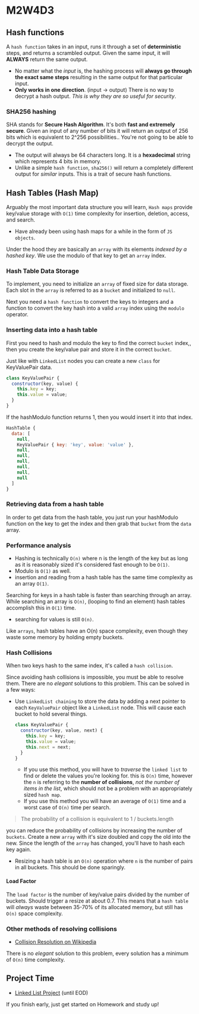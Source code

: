 # M2W4D3

## Hash functions

A `hash function` takes in an input, runs it through a set of **deterministic** steps, and returns a scrambled output. Given the same input, it will **ALWAYS** return the same output.

- No matter what the *input* is, the hashing process will **always go through the exact same steps** resulting in the same output for that particular input.
- **Only works in one direction**. (input -> output) There is no way to decrypt a hash output. *This is why they are so useful for security*.

### SHA256 hashing

SHA stands for **Secure Hash Algorithm**. It's both **fast and extremely secure**. Given an input of any number of bits it will return an output of 256 bits which is equivalent to 2^256 possibilities.. You're not going to be able to decrypt the output.

- The output will always be 64 characters long. It is a **hexadecimal** string which represents 4 bits in memory.
- Unlike a simple `hash function`, `sha256()` will return a completely different output for *similar* inputs. This is a trait of secure hash functions.

## Hash Tables (Hash Map)

Arguably the most important data structure you will learn, `Hash maps` provide key/value storage with `O(1)` time complexity for insertion, deletion, access, and search.

- Have already been using hash maps for a while in the form of `JS objects`.

Under the hood they are basically an `array` with its elements *indexed by a hashed key*. We use the modulo of that key to get an `array` index.

### Hash Table Data Storage

To implement, you need to initialize an `array` of fixed size for data storage. Each slot in the `array` is referred to as a `bucket` and initialized to `null`.

Next you need a `hash function` to convert the keys to integers and a function to convert the key hash into a valid `array` index using the `modulo` operator.

### Inserting data into a hash table

First you need to hash and modulo the key to find the correct `bucket` index,, then you create the key/value pair and store it in the correct `bucket`.

Just like with `LinkedList` nodes you can create a new `class` for KeyValuePair data.

```js
class KeyValuePair {
  constructor(key, value) {
    this.key = key;
    this.value = value;
  }
}
```

If the hashModulo function returns 1, then you would insert it into that index.

```js
HashTable {
  data: [
    null,
    KeyValuePair { key: 'key', value: 'value' },
    null,
    null,
    null,
    null,
    null,
    null
  ]
}
```

### Retrieving data from a hash table

In order to get data from the hash table, you just run your hashModulo function on the key to get the index and then grab that `bucket` from the `data` array.

### Performance analysis

- Hashing is technically `O(n)` where n is the length of the key but as long as it is reasonably sized it's considered fast enough to be `O(1)`.
- Modulo is `O(1)` as well.
- insertion and reading from a hash table has the same time complexity as an array `O(1)`.

Searching for keys in a hash table is faster than searching through an array. While searching an array is `O(n)`, (looping to find an element) hash tables accomplish this in `O(1)` time.

- searching for values is still `O(n)`.

Like `arrays`, hash tables have an O(n) space complexity, even though they waste some memory by holding empty buckets.

### Hash Collisions

When two keys hash to the same index, it's called a `hash collision`.

Since avoiding hash collisions is impossible, you must be able to resolve them. There are no *elegant* solutions to this problem. This can be solved in a few ways:

- Use `LinkedList chaining` to store the data by adding a next pointer to each `KeyValuePair` object like a `LinkedList` node. This will cause each bucket to hold several things.

  ```js
  class KeyValuePair {
    constructor(key, value, next) {
      this.key = key;
      this.value = value;
      this.next = next;
    }
  }
  ```

  - If you use this method, you will have to *traverse* the `linked list` to find or delete the values you're looking for. this is `O(n)` time, however the `n` is referring to the **number of collisions**, *not the number of items in the list*, which should not be a problem with an appropriately sized `hash map`.
  - If you use this method you will have an average of `O(1)` time and a worst case of `O(n)` time per search.

> The probability of a collision is equivalent to 1 / buckets.length

 you can reduce the probability of collisions by increasing the number of `buckets`. Create a new `array` with it's size doubled and copy the old into the new. Since the length of the `array` has changed, you'll have to hash each key again.

- Resizing a hash table is an `O(n)` operation where `n` is the number of pairs in all buckets. This should be done sparingly.

#### **Load Factor**

The `load factor` is the number of key/value pairs divided by the number of buckets. Should trigger a resize at about 0.7. This means that a `hash table` will *always* waste between 35-70% of its allocated memory, but still has `O(n)` space complexity.

### Other methods of resolving collisions

- [Collision Resolution on Wikipedia](https://en.wikipedia.org/wiki/Hash_table#Collision_resolution)

There is no *elegant* solution to this problem, every solution has a minimum of `O(n)` time complexity.

## Project Time

- [Linked List Project](https://open.appacademy.io/learn/js-py---pt-may-2022-online/week-10---data-structures/linked-list-project) (until EOD)

If you finish early, just get started on Homework and study up!